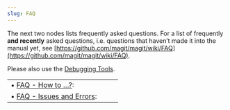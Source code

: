 ```yaml
---
slug: FAQ
---
```


The next two nodes lists frequently asked questions. For a list of frequently **and recently** asked questions, i.e. questions that haven’t made it into the manual yet, see [https://github.com/magit/magit/wiki/FAQ](https://github.com/magit/magit/wiki/FAQ).

Please also use the [Debugging Tools](/docs/magit/Debugging-Tools).

|                                                                       |    |    |
| :-------------------------------------------------------------------- | -- | :- |
| • [FAQ - How to …?](/docs/magit/FAQ-_002d-How-to-_2026_003f):         |    |    |
| • [FAQ - Issues and Errors](/docs/magit/FAQ-_002d-Issues-and-Errors): |    |    |
